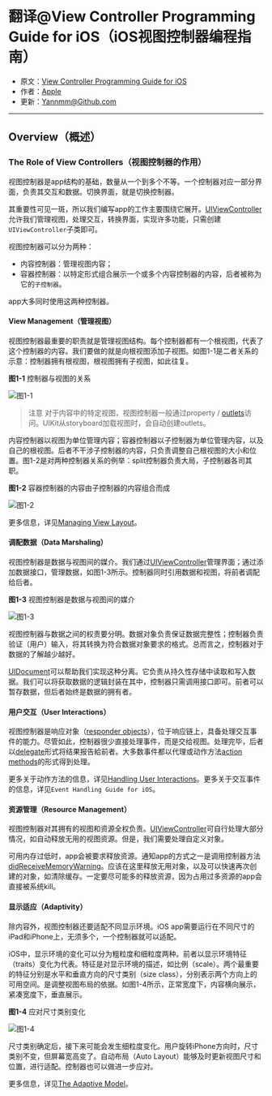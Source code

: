 # 翻译@View Controller Programming Guide for iOS（iOS视图控制器编程指南）

- 原文：[View Controller Programming Guide for iOS](https://developer.apple.com/library/content/featuredarticles/ViewControllerPGforiPhoneOS/index.html#//apple_ref/doc/uid/TP40007457-CH2-SW1)
- 作者：[Apple](https://developer.apple.com/library/content/navigation/)
- 更新：[Yannmm@Github.com](https://github.com/Yannmm/Auto-Layout-Guide-Chinese-Translation)

---

## Overview（概述）

### The Role of View Controllers（视图控制器的作用）

视图控制器是app结构的基础，数量从一个到多个不等。一个控制器对应一部分界面，负责其交互和数据。切换界面，就是切换控制器。

其重要性可见一斑，所以我们编写app的工作主要围绕它展开。[UIViewController](https://developer.apple.com/documentation/uikit/uiviewcontroller)允许我们管理视图，处理交互，转换界面，实现许多功能，只需创建`UIViewController`子类即可。

视图控制器可以分为两种：

- 内容控制器：管理视图内容；
- 容器控制器：以特定形式组合展示一个或多个内容控制器的内容，后者被称为它的`子控制器`。

app大多同时使用这两种控制器。

#### View Management（管理视图）

视图控制器最重要的职责就是管理视图结构。每个控制器都有一个根视图，代表了这个控制器的内容。我们要做的就是向根视图添加子视图。如图1-1是二者关系的示意：控制器拥有根视图，根视图拥有子视图，如此往复。

**图1-1** 控制器与视图的关系

![图1-1]()

>注意
>对于内容中的特定视图，视图控制器一般通过property / [outlets](https://developer.apple.com/library/content/documentation/General/Conceptual/Devpedia-CocoaApp/Outlet.html#//apple_ref/doc/uid/TP40009071-CH4)访问。UIKit从storyboard加载视图时，会自动创建outlets。


内容控制器以视图为单位管理内容；容器控制器以子控制器为单位管理内容，以及自己的根视图。后者不干涉子控制器的内容，只负责调整自己根视图的大小和位置。图1-2是对两种控制器关系的例举：split控制器负责大局，子控制器各司其职。

**图1-2** 容器控制器的内容由子控制器的内容组合而成

![图1-2]()

更多信息，详见[Managing View Layout](https://developer.apple.com/library/content/featuredarticles/ViewControllerPGforiPhoneOS/DefiningYourSubclass.html#//apple_ref/doc/uid/TP40007457-CH7-SW6)。


#### 调配数据（Data Marshaling）

视图控制器是数据与视图间的媒介。我们通过[UIViewController](https://developer.apple.com/documentation/uikit/uiviewcontroller)管理界面；通过添加数据接口，管理数据，如图1-3所示。控制器同时引用数据和视图，将前者调配给后者。

**图1-3** 视图控制器是数据与视图间的媒介

![图1-3]()

视图控制器与数据之间的权责要分明。数据对象负责保证数据完整性；控制器负责验证（用户）输入，将其转换为符合数据对象要求的格式。总而言之，控制器对于数据的了解越少越好。

[UIDocument](https://developer.apple.com/documentation/uikit/uidocument)可以帮助我们实现这种分离。它负责从持久性存储中读取和写入数据。我们可以将获取数据的逻辑封装在其中，控制器只需调用接口即可。前者可以暂存数据，但后者始终是数据的拥有者。

#### 用户交互（User Interactions）

视图控制器是响应对象（[responder objects](https://developer.apple.com/library/content/documentation/General/Conceptual/Devpedia-CocoaApp/Responder.html#//apple_ref/doc/uid/TP40009071-CH1)），位于响应链上，具备处理交互事件的能力。尽管如此，控制器很少直接处理事件，而是交给视图。处理完毕，后者以[delegate](https://developer.apple.com/library/content/documentation/General/Conceptual/DevPedia-CocoaCore/Delegation.html#//apple_ref/doc/uid/TP40008195-CH14)形式将结果报告給前者。大多数事件都以代理或动作方法[action methods](https://developer.apple.com/library/content/documentation/General/Conceptual/Devpedia-CocoaApp/TargetAction.html#//apple_ref/doc/uid/TP40009071-CH3)的形式得到处理。

更多关于动作方法的信息，详见[Handling User Interactions](https://developer.apple.com/library/content/featuredarticles/ViewControllerPGforiPhoneOS/DefiningYourSubclass.html#//apple_ref/doc/uid/TP40007457-CH7-SW11)。更多关于交互事件的信息，详见`Event Handling Guide for iOS`。


#### 资源管理（Resource Management）

视图控制器对其拥有的视图和资源全权负责。[UIViewController](https://developer.apple.com/documentation/uikit/uiviewcontroller)可自行处理大部分情况，如自动释放无用的视图资源。但是，我们需要处理自定义对象。

可用内存过低时，app会被要求释放资源。通知app的方式之一是调用控制器方法[didReceiveMemoryWarning](https://developer.apple.com/documentation/uikit/uiviewcontroller/1621409-didreceivememorywarning)。应该在这里释放无用对象，以及可以快速再次创建的对象，如清除缓存。一定要尽可能多的释放资源，因为占用过多资源的app会直接被系统kill。

#### 显示适应（Adaptivity）

除内容外，视图控制器还要适配不同显示环境。iOS app需要运行在不同尺寸的iPad和iPhone上，无须多个，一个控制器就可以适配。

iOS中，显示环境的变化可以分为粗粒度和细粒度两种。前者以显示环境特征（traits）变化为代表。特征是对显示环境的描述，如比例（scale）。两个最重要的特征分别是水平和垂直方向的尺寸类别（size class），分别表示两个方向上的可用空间。是调整视图布局的依据。如图1-4所示，正常宽度下，内容横向展示，紧凑宽度下，垂直展示。

**图1-4** 应对尺寸类别变化

![图1-4]()


尺寸类别确定后，接下来可能会发生细粒度变化。用户旋转iPhone方向时，尺寸类别不变，但屏幕宽高变了。自动布局（Auto Layout）能够及时更新视图尺寸和位置，进行适配。控制器也可以做进一步应对。

更多信息，详见[The Adaptive Model](https://developer.apple.com/library/content/featuredarticles/ViewControllerPGforiPhoneOS/TheAdaptiveModel.html#//apple_ref/doc/uid/TP40007457-CH19-SW1)。
